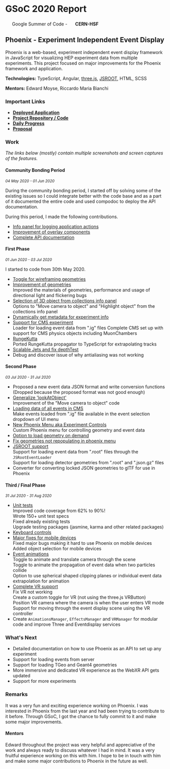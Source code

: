 # GSoC 2020 Report

<img src="https://summerofcode.withgoogle.com/static/favicon/favicon-32x32.png" height="17px" /> Google Summer of Code - <img src="https://hepsoftwarefoundation.org/images/hsf_logo_angled.png" height="17px" /> **CERN-HSF**

## Phoenix - Experiment Independent Event Display

Phoenix is a web-based, experiment independent event display framework in JavaScript for visualizing HEP experiment data from multiple experiments. This project focused on major improvements for the Phoenix framework and application.

**Technologies:** TypeScript, Angular, [three.js](http://threejs.org/), [JSROOT](https://root.cern/js/), HTML, SCSS

**Mentors:** Edward Moyse, Riccardo Maria Bianchi

### Important Links

* [**Deployed Application**](https://hepsoftwarefoundation.org/phoenix/)
* [**Project Repository / Code**](https://github.com/HSF/phoenix)
* [**Daily Progress**](https://github.com/9inpachi/progress/tree/master/gsoc2020)
* [**Proposal**](https://drive.google.com/file/d/1x66OR-A5O3wUK2lyfJbdAiLGz_fpG1JO/view)

### Work

_The links below (mostly) contain multiple screenshots and screen captures of the features._

#### Community Bonding Period

<small>_04 May 2020 - 01 Jun 2020_</small>

During the community bonding period, I started off by solving some of the existing issues so I could integrate better with the code base and as a part of it documented the entire code and used compodoc to deploy the API documentation.

During this period, I made the following contributions.

* [Info panel for logging application actions](https://github.com/HSF/phoenix/pull/80)
* [Improvement of overlay components](https://github.com/HSF/phoenix/pull/81)
* [Complete API documentation](https://github.com/HSF/phoenix/pull/83)

#### First Phase

<small>_01 Jun 2020 - 03 Jul 2020_</small>

I started to code from 30th May 2020.

* [Toggle for wireframing geometries](https://github.com/HSF/phoenix/pull/84)
* [Improvement of geometries](https://github.com/HSF/phoenix/pull/97)  
  Improved the materials of geometries, performance and usage of directional light and flickering bugs
* [Selection of 3D object from collections info panel](https://github.com/HSF/phoenix/pull/98)  
  Options to "Move camera to object" and "Highlight object" from the collections info panel
* [Dynamically get metadata for experiment info](https://github.com/HSF/phoenix/pull/99)
* [Support for CMS experiment](https://github.com/HSF/phoenix/pull/104)  
  Loader for loading event data from ".ig" files
  Complete CMS set up with support for CMS physics objects including MuonChambers
* [RungeKutta](https://github.com/HSF/phoenix/pull/121)  
  Ported RungeKutta propagator to TypeScript for extrapolating tracks
* [Scalable Jets and fix depthTest](https://github.com/HSF/phoenix/pull/107)
* Debug and discover issue of why antialiasing was not working

#### Second Phase

<small>_03 Jul 2020 - 31 Jul 2020_</small>

* Proposed a new event data JSON format and write conversion functions  
  (Dropped because the proposed format was not good enough)
* [Generalize 'lookAtObject'](https://github.com/HSF/phoenix/pull/109)  
  Improvement of the "Move camera to object" code
* [Loading data of all events in CMS](https://github.com/HSF/phoenix/pull/110)  
  Make events loaded from ".ig" file available in the event selection dropdown of UI menu
* [New Phoenix Menu aka Experiment Controls](https://github.com/HSF/phoenix/pull/112)  
  Custom Phoenix menu for controlling geometry and event data
* [Option to load geometry on demand](https://github.com/HSF/phoenix/pull/114)
* [Fix geometries not repopulating in phoenix menu](https://github.com/HSF/phoenix/pull/115)
* [JSROOT support](https://github.com/HSF/phoenix/pull/117)  
  Support for loading event data from ".root" files through the `JSRootEventLoader`  
  Support for loading detector geometries from ".root" and ".json.gz" files
* Converter for converting locked JSON geometries to glTF for use in Phoenix

#### Third / Final Phase

<small>_31 Jul 2020 - 31 Aug 2020_</small>

* [Unit tests](https://github.com/HSF/phoenix/pull/118)  
  Improved code coverage from 62% to 90%!  
  Wrote 150+ unit test specs  
  Fixed already existing tests  
  Upgrade testing packages (jasmine, karma and other related packages)
* [Keyboard controls](https://github.com/HSF/phoenix/pull/119)
* [Major fixes for mobile devices](https://github.com/HSF/phoenix/pull/120)  
  Fixed major bugs making it hard to use Phoenix on mobile devices  
  Added object selection for mobile devices
* [Event animations](https://github.com/HSF/phoenix/pull/129)  
  Toggle to animate and translate camera through the scene  
  Toggle to animate the propagation of event data when two particles collide  
  Option to use spherical shaped clipping planes or individual event data extrapolation for animation
* [Complete VR support](https://github.com/HSF/phoenix/pull/131)  
  Fix VR not working  
  Create a custom toggle for VR (not using the three.js VRButton)  
  Position VR camera where the camera is when the user enters VR mode  
  Support for moving through the event display scene using the VR controller
* Create `AnimationsManager`, `EffectsManager` and `VRManager` for modular code and improve Three and Eventdisplay services

### What's Next

* Detailed documentation on how to use Phoenix as an API to set up any experiment
* Support for loading events from server
* Support for loading TGeo and Geant4 geometries
* More immersive and dedicated VR experience as the WebXR API gets updated
* Support for more experiments

### Remarks

It was a very fun and exciting experience working on Phoenix. I was interested in Phoenix from the last year and had been trying to contribute to it before. Through GSoC, I got the chance to fully commit to it and make some major improvements.

#### Mentors

Edward throughout the project was very helpful and appreciative of the work and always ready to discuss whatever I had in mind. It was a very fruitful experience working on this with him. I hope to be in touch with him and make some major contributions to Phoenix in the future as well.
